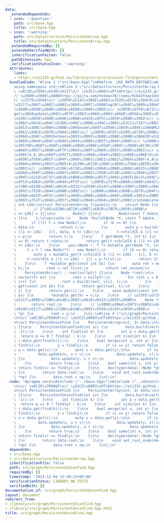 ```yaml
---
data:
  _extendedDependsOn:
  - icon: ':question:'
    path: src/base.hpp
    title: src/base.hpp
  - icon: ':warning:'
    path: src/datastructure/PersistentArray.hpp
    title: src/datastructure/PersistentArray.hpp
  _extendedRequiredBy: []
  _extendedVerifiedWith: []
  _isVerificationFailed: false
  _pathExtension: hpp
  _verificationStatusIcon: ':warning:'
  attributes:
    links:
    - https://ei1333.github.io/library/structure/union-find/persistent-union-find.cpp
  bundledCode: "#line 2 \"src/base.hpp\"\n#define _USE_MATH_DEFINES\n#include <bits/stdc++.h>\n\
    using namespace std;\n#line 3 \"src/datastructure/PersistentArray.hpp\"\n\n//\
    \ \u6C38\u7D9A\u914D\u5217\n// \u53C2\u8003\uFF1Ahttps://ei1333.github.io/library/structure/others/persistent-array.cpp\n\
    // \u3000\u3000\u3000https://qiita.com/hotman78/items/9c643feae1de087e6fc5#%E3%81%9D%E3%82%82%E3%81%9D%E3%82%82%E9%85%8D%E5%88%97%E3%81%A8%E3%81%AF\n\
    // \u7279\u5FB4\n// \u30FB\u5143\u306E\u8981\u7D20\u6570\u304CN\u3042\u308B\u914D\
    \u5217\u3067\u3082\u30B3\u30D4\u30FC\u306Blog(N)\u304F\u3089\u3044\u3057\u304B\
    \u304B\u304B\u3089\u305A\u6E08\u3080\u3002\n// \u30FB\u57FA\u672C\u7684\u306B\
    get\u3068update\u3092\u4F7F\u3063\u3066\u3001\u666E\u901A\u306E\u914D\u5217\u3068\
    \u540C\u3058\u3088\u3046\u306B\u64CD\u4F5C\u3059\u308B\u3002\n// \u30FBmutable_get\u3067\
    \u3082\u5024\u304C\u53D6\u308C\u308B\u304C\u3001\u53C2\u7167\u3082\u5168\u90E8\
    \u3053\u308C\u3084\u308B\u3068node\u5897\u3048\u3059\u304E\u3066MLE\u3057\u304C\
    \u3061\u3063\u307D\u3044\u3002\n// \u30FB\u4F55\u5206\u6728\u306B\u3059\u308B\u304B\
    \u3060\u304C\u3001hotman\u3055\u3093\u306B\u3088\u308B\u306820\u5206\u6728\u304F\
    \u3089\u3044\u304C\u3044\u3044\u3089\u3057\u3044\u3002\n// \u3000\u304C\u3057\u304B\
    \u305740\u4E07\u30AF\u30A8\u30EA\u306E\u554F\u984C\u306B\u6C38\u7D9AUF\u30672,4,8,16\u3092\
    \u8A66\u3057\u306B\u4F7F\u3063\u305F\u3068\u3053\u308D\u3001\n// \u3000\u901F\u5EA6\
    \u306F(4,8,16\u3067\u5927\u5DEE\u306A\u3044\u3082\u306E\u306E)8\u5206\u6728\u304C\
    \u4E00\u756A\u901F\u304F\u3066\u3001\u30E1\u30E2\u30EA\u306F(4,8\u3067\u5927\u5DEE\
    \u306A\u3044\u3051\u3069)4\u5206\u6728\u304C\u4E00\u756A\u8EFD\u304B\u3063\u305F\
    \u3002\n// \u30002\u5206\u6728\u306B\u306A\u308B\u3068\u6025\u306B\u8272\u3005\
    \u60AA\u304F\u306A\u3063\u305F\u3002\u7D50\u5C40\u3001\u3046\u3057\u3055\u3093\
    \u304C\u521D\u671F\u8A2D\u5B9A\u306B\u3057\u3066\u305FLOG=3\u304C\u4E00\u756A\u59A5\
    \u5F53\u3063\u307D\u3044\uFF1F\n// \u30FB\u7279\u5B9A\u306E\u6642\u70B9\u3067\u306E\
    \u72B6\u614B\u306E\u8A18\u9332/\u5FA9\u5143\u306B\u306F\u30DD\u30A4\u30F3\u30BF\
    \u3092\u7528\u3044\u308B\u3002\n// \u3000\u306A\u308B\u3079\u304F\u76F4\u611F\u7684\
    \u306B\u64CD\u4F5C\u3067\u304D\u308B\u3088\u3046\u306B\u30E1\u30BD\u30C3\u30C9\
    \u3092\u751F\u3084\u3057\u3066\u304A\u3044\u305F\u3002\n\ntemplate<typename T,\
    \ int LOG>\nstruct PersistentArray {\npublic:\n    struct Node {\n        T data;\n\
    \        // 2^LOG\u5206\u6728\u3067\u69CB\u7BC9\u3059\u308B\n        Node *child[1\
    \ << LOG] = {};\n\n        Node() {}\n\n        Node(const T &data) : data(data)\
    \ {}\n    };\n\nprivate:\n    Node *build(Node *t, const T &data, int k) {\n \
    \       if (!t) t = new Node();\n        if (k == 0) {\n            t->data =\
    \ data;\n            return t;\n        }\n        auto p = build(t->child[k &\
    \ ((1 << LOG) - 1)], data, k >> LOG);\n        t->child[k & ((1 << LOG) - 1)]\
    \ = p;\n        return t;\n    }\n\n    T get(Node *t, int k) {\n        if (k\
    \ == 0) return t->data;\n        return get(t->child[k & ((1 << LOG) - 1)], k\
    \ >> LOG);\n    }\n\n    pair<Node *, T *> mutable_get(Node *t, int k) {\n   \
    \     t = t ? new Node(*t) : new Node();\n        if (k == 0) return {t, &t->data};\n\
    \        auto p = mutable_get(t->child[k & ((1 << LOG) - 1)], k >> LOG);\n   \
    \     t->child[k & ((1 << LOG) - 1)] = p.first;\n        return {t, p.second};\n\
    \    }\n\n    T *mutable_get(const int &k) {\n        auto ret = mutable_get(root,\
    \ k);\n        root = ret.first;\n        return ret.second;\n    }\n\npublic:\n\
    \    PersistentArray() : root(nullptr) {}\n\n    Node *root;\n\n    void build(const\
    \ vector<T> &v) {\n        root = nullptr;\n        for (int i = 0; i < v.size();\
    \ i++) {\n            root = build(root, v[i], i);\n        }\n    }\n\n    T\
    \ get(const int &k) {\n        return get(root, k);\n    }\n\n    T operator[](int\
    \ i) {\n        return get(i);\n    }\n\n    void update(const int &k, const T\
    \ &v) {\n        *mutable_get(k) = v;\n    }\n\n    // \u73FE\u5728\u306E\u914D\
    \u5217\u306E\u72B6\u614B\u3092\u8A18\u9332\u3059\u308B\n    Node *save() {\n \
    \       return root;\n    }\n\n    // \u30DD\u30A4\u30F3\u30BFp\u6642\u70B9\u306E\
    \u914D\u5217\u306E\u72B6\u614B\u3092\u5FA9\u5143\u3059\u308B\n    void load(Node\
    \ *p) {\n        root = p;\n    }\n};\n#line 4 \"src/graph/PersistentUnionFind.hpp\"\
    \n\n// \u6C38\u7D9AUF\n// \u53C2\u8003\uFF1Ahttps://ei1333.github.io/library/structure/union-find/persistent-union-find.cpp\n\
    struct PersistentUnionFind {\n    PersistentArray<int, 3> data;\n\n    PersistentUnionFind()\
    \ {}\n\n    PersistentUnionFind(int sz) {\n        data.build(vector<int>(sz,\
    \ -1));\n    }\n\n    int find(int k) {\n        int p = data.get(k);\n      \
    \  return p >= 0 ? find(p) : k;\n    }\n\n    int size(int k) {\n        return\
    \ (-data.get(find(k)));\n    }\n\n    bool merge(int x, int y) {\n        x =\
    \ find(x);\n        y = find(y);\n        if (x == y) return false;\n        auto\
    \ u = data.get(x);\n        auto v = data.get(y);\n\n        if (u < v) {\n  \
    \          data.update(x, u + v);\n            data.update(y, x);\n        } else\
    \ {\n            data.update(y, u + v);\n            data.update(x, y);\n    \
    \    }\n        return true;\n    }\n\n    bool same(int x, int y) {\n       \
    \ return find(x) == find(y);\n    }\n\n    decltype(data)::Node *get_root_node()\
    \ {\n        return data.root;\n    }\n\n    void set_root_node(decltype(data)::Node\
    \ *np) {\n        data.root = np;\n    }\n};\n"
  code: "#pragma once\n#include \"../base.hpp\"\n#include \"../datastructure/PersistentArray.hpp\"\
    \n\n// \u6C38\u7D9AUF\n// \u53C2\u8003\uFF1Ahttps://ei1333.github.io/library/structure/union-find/persistent-union-find.cpp\n\
    struct PersistentUnionFind {\n    PersistentArray<int, 3> data;\n\n    PersistentUnionFind()\
    \ {}\n\n    PersistentUnionFind(int sz) {\n        data.build(vector<int>(sz,\
    \ -1));\n    }\n\n    int find(int k) {\n        int p = data.get(k);\n      \
    \  return p >= 0 ? find(p) : k;\n    }\n\n    int size(int k) {\n        return\
    \ (-data.get(find(k)));\n    }\n\n    bool merge(int x, int y) {\n        x =\
    \ find(x);\n        y = find(y);\n        if (x == y) return false;\n        auto\
    \ u = data.get(x);\n        auto v = data.get(y);\n\n        if (u < v) {\n  \
    \          data.update(x, u + v);\n            data.update(y, x);\n        } else\
    \ {\n            data.update(y, u + v);\n            data.update(x, y);\n    \
    \    }\n        return true;\n    }\n\n    bool same(int x, int y) {\n       \
    \ return find(x) == find(y);\n    }\n\n    decltype(data)::Node *get_root_node()\
    \ {\n        return data.root;\n    }\n\n    void set_root_node(decltype(data)::Node\
    \ *np) {\n        data.root = np;\n    }\n};\n"
  dependsOn:
  - src/base.hpp
  - src/datastructure/PersistentArray.hpp
  isVerificationFile: false
  path: src/graph/PersistentUnionFind.hpp
  requiredBy: []
  timestamp: '2023-12-04 15:39:12+09:00'
  verificationStatus: LIBRARY_NO_TESTS
  verifiedWith: []
documentation_of: src/graph/PersistentUnionFind.hpp
layout: document
redirect_from:
- /library/src/graph/PersistentUnionFind.hpp
- /library/src/graph/PersistentUnionFind.hpp.html
title: src/graph/PersistentUnionFind.hpp
---
```

